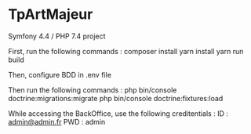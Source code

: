 # TpArtMajeur

Symfony 4.4 / PHP 7.4 project

First, run the following commands :
composer install
yarn install
yarn run build

Then, configure BDD in .env file

Then run the following commands :
php bin/console doctrine:migrations:migrate
php bin/console doctrine:fixtures:load

While accessing the BackOffice, use the following creditentials :
ID : admin@admin.fr
PWD : admin
